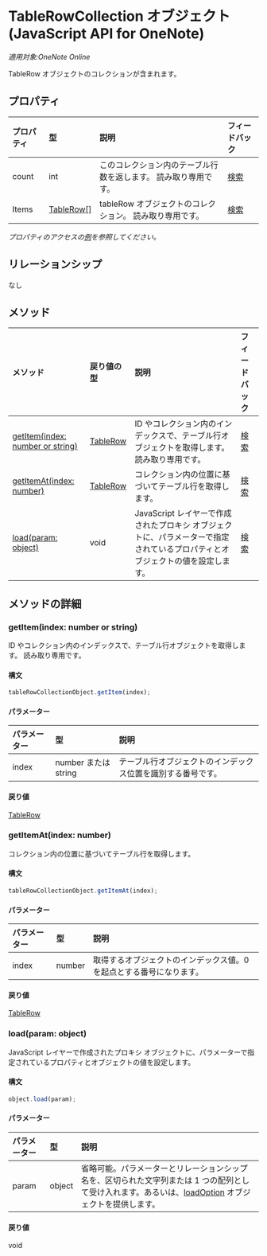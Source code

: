 ﻿# TableRowCollection オブジェクト (JavaScript API for OneNote)

_適用対象:OneNote Online_  


TableRow オブジェクトのコレクションが含まれます。

## プロパティ

| プロパティ     | 型   |説明|フィードバック|
|:---------------|:--------|:----------|:-------|
|count|int|このコレクション内のテーブル行数を返します。 読み取り専用です。|[検索](https://github.com/OfficeDev/office-js-docs/issues/new?title=OneNote-tableRowCollection-count)|
|Items|[TableRow[]](tablerow.md)|tableRow オブジェクトのコレクション。 読み取り専用です。|[検索](https://github.com/OfficeDev/office-js-docs/issues/new?title=OneNote-tableRowCollection-items)|

_プロパティのアクセスの[例](#例)を参照してください。_

## リレーションシップ
なし


## メソッド

| メソッド           | 戻り値の型    |説明| フィードバック|
|:---------------|:--------|:----------|:-------|
|[getItem(index: number or string)](#getitemindex-number-or-string)|[TableRow](tablerow.md)|ID やコレクション内のインデックスで、テーブル行オブジェクトを取得します。 読み取り専用です。|[検索](https://github.com/OfficeDev/office-js-docs/issues/new?title=OneNote-tableRowCollection-getItem)|
|[getItemAt(index: number)](#getitematindex-number)|[TableRow](tablerow.md)|コレクション内の位置に基づいてテーブル行を取得します。|[検索](https://github.com/OfficeDev/office-js-docs/issues/new?title=OneNote-tableRowCollection-getItemAt)|
|[load(param: object)](#loadparam-object)|void|JavaScript レイヤーで作成されたプロキシ オブジェクトに、パラメーターで指定されているプロパティとオブジェクトの値を設定します。|[検索](https://github.com/OfficeDev/office-js-docs/issues/new?title=OneNote-tableRowCollection-load)|

## メソッドの詳細


### getItem(index: number or string)
ID やコレクション内のインデックスで、テーブル行オブジェクトを取得します。 読み取り専用です。

#### 構文
```js
tableRowCollectionObject.getItem(index);
```

#### パラメーター
| パラメーター    | 型   |説明|
|:---------------|:--------|:----------|
|index|number または string|テーブル行オブジェクトのインデックス位置を識別する番号です。|

#### 戻り値
[TableRow](tablerow.md)

### getItemAt(index: number)
コレクション内の位置に基づいてテーブル行を取得します。

#### 構文
```js
tableRowCollectionObject.getItemAt(index);
```

#### パラメーター
| パラメーター    | 型   |説明|
|:---------------|:--------|:----------|
|index|number|取得するオブジェクトのインデックス値。0 を起点とする番号になります。|

#### 戻り値
[TableRow](tablerow.md)

### load(param: object)
JavaScript レイヤーで作成されたプロキシ オブジェクトに、パラメーターで指定されているプロパティとオブジェクトの値を設定します。

#### 構文
```js
object.load(param);
```

#### パラメーター
| パラメーター    | 型   |説明|
|:---------------|:--------|:----------|
|param|object|省略可能。パラメーターとリレーションシップ名を、区切られた文字列または 1 つの配列として受け入れます。あるいは、[loadOption](loadoption.md) オブジェクトを提供します。|

#### 戻り値
void
